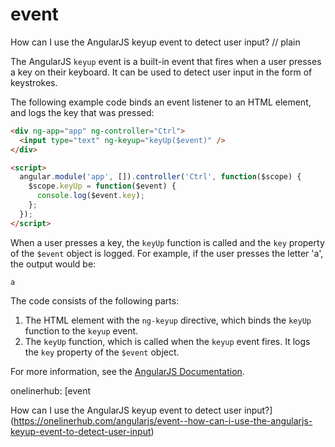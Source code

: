 # event

How can I use the AngularJS keyup event to detect user input?
// plain

The AngularJS `keyup` event is a built-in event that fires when a user presses a key on their keyboard. It can be used to detect user input in the form of keystrokes.

The following example code binds an event listener to an HTML element, and logs the key that was pressed:

```html
<div ng-app="app" ng-controller="Ctrl">
  <input type="text" ng-keyup="keyUp($event)" />
</div>

<script>
  angular.module('app', []).controller('Ctrl', function($scope) {
    $scope.keyUp = function($event) {
      console.log($event.key);
    };
  });
</script>
```

When a user presses a key, the `keyUp` function is called and the `key` property of the `$event` object is logged. For example, if the user presses the letter 'a', the output would be:

```
a
```

The code consists of the following parts:

1. The HTML element with the `ng-keyup` directive, which binds the `keyUp` function to the `keyup` event.
2. The `keyUp` function, which is called when the `keyup` event fires. It logs the `key` property of the `$event` object.

For more information, see the [AngularJS Documentation](https://docs.angularjs.org/api/ng/directive/ngKeyup).

onelinerhub: [event

How can I use the AngularJS keyup event to detect user input?](https://onelinerhub.com/angularjs/event--how-can-i-use-the-angularjs-keyup-event-to-detect-user-input)